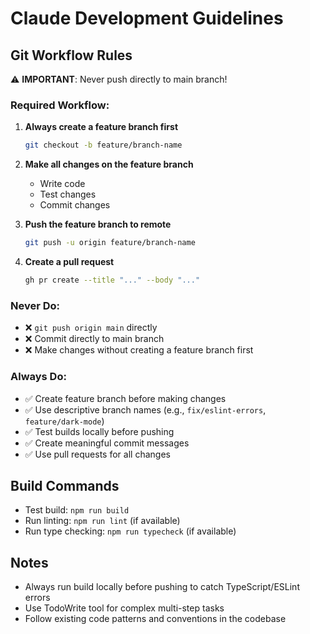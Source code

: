 # Claude Development Guidelines

## Git Workflow Rules

⚠️ **IMPORTANT**: Never push directly to main branch!

### Required Workflow:
1. **Always create a feature branch first**
   ```bash
   git checkout -b feature/branch-name
   ```

2. **Make all changes on the feature branch**
   - Write code
   - Test changes
   - Commit changes

3. **Push the feature branch to remote**
   ```bash
   git push -u origin feature/branch-name
   ```

4. **Create a pull request**
   ```bash
   gh pr create --title "..." --body "..."
   ```

### Never Do:
- ❌ `git push origin main` directly
- ❌ Commit directly to main branch
- ❌ Make changes without creating a feature branch first

### Always Do:
- ✅ Create feature branch before making changes
- ✅ Use descriptive branch names (e.g., `fix/eslint-errors`, `feature/dark-mode`)
- ✅ Test builds locally before pushing
- ✅ Create meaningful commit messages
- ✅ Use pull requests for all changes

## Build Commands
- Test build: `npm run build`
- Run linting: `npm run lint` (if available)
- Run type checking: `npm run typecheck` (if available)

## Notes
- Always run build locally before pushing to catch TypeScript/ESLint errors
- Use TodoWrite tool for complex multi-step tasks
- Follow existing code patterns and conventions in the codebase